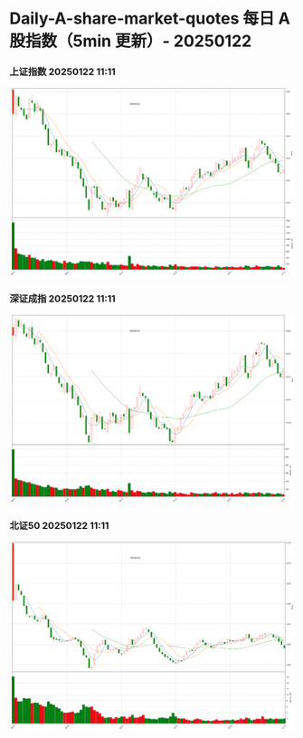 
# Daily-A-share-market-quotes 每日 A 股指数（5min 更新）- 20250122

### 上证指数 20250122 11:11
![](./fig/2025/1/20250122-sh000001.png)

### 深证成指 20250122 11:11
![](./fig/2025/1/20250122-sz399001.png)

### 北证50 20250122 11:11
![](./fig/2025/1/20250122-bj899050.png)
